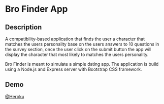 # Bro Finder App

## Description
A compatibility-based application that finds the user a character that matches the users personality base on the users answers to 10 questions in the survey section, once the user click on the submit button the app will display the character that most likely to matches the users personality.

Bro Finder is meant to simulate a simple dating app. The application is build using a Node.js and Express server with Bootstrap CSS framework.


## Demo
[@Heroku](https://glacial-beyond-19940.herokuapp.com/)
